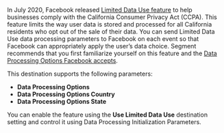 In July 2020, Facebook released [Limited Data Use feature](https://developers.facebook.com/docs/marketing-apis/data-processing-options) to help businesses comply with the California Consumer Privacy Act (CCPA). This feature limits the way user data is stored and processed for all California residents who opt out of the sale of their data. You can send Limited Data Use data processing parameters to Facebook on each event so that Facebook can appropriately apply the user’s data choice. Segment recommends that you first familiarize yourself on this feature and the [Data Processing Options Facebook accepts](https://developers.facebook.com/docs/marketing-apis/data-processing-options).

This destination supports the following parameters:

* **Data Processing Options**
* **Data Processing Options Country**
* **Data Processing Options State**

You can enable the feature using the **Use Limited Data Use** destination setting and control it using Data Processing Initialization Parameters.
